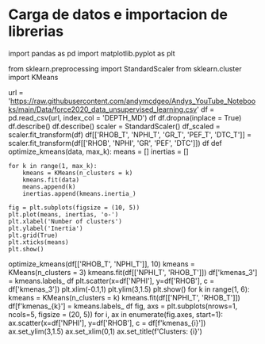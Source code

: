 # Carga de datos e importacion de librerias
import pandas as pd
import matplotlib.pyplot as plt

from sklearn.preprocessing import StandardScaler
from sklearn.cluster import KMeans

url = 'https://raw.githubusercontent.com/andymcdgeo/Andys_YouTube_Notebooks/main/Data/force2020_data_unsupervised_learning.csv'
df =  pd.read_csv(url, index_col = 'DEPTH_MD')
df
df.dropna(inplace = True)
df.describe()
df.describe()
scaler = StandardScaler()
df_scaled = scaler.fit_transform(df)
df[['RHOB_T', 'NPHI_T', 'GR_T', 'PEF_T', 'DTC_T']] = scaler.fit_transform(df[['RHOB', 'NPHI', 'GR', 'PEF', 'DTC']])
df
def optimize_kmeans(data, max_k):
    means = []
    inertias = []

    for k in range(1, max_k):
        kmeans = KMeans(n_clusters = k)
        kmeans.fit(data)
        means.append(k)
        inertias.append(kmeans.inertia_)

    fig = plt.subplots(figsize = (10, 5))
    plt.plot(means, inertias, 'o-')
    plt.xlabel('Number of clusters')
    plt.ylabel('Inertia')
    plt.grid(True)
    plt.xticks(means)
    plt.show()

optimize_kmeans(df[['RHOB_T', 'NPHI_T']], 10)
kmeans = KMeans(n_clusters = 3)
kmeans.fit(df[['NPHI_T', 'RHOB_T']])
df['kmenas_3'] = kmeans.labels_
df
plt.scatter(x=df['NPHI'], y=df['RHOB'], c = df['kmenas_3'])
plt.xlim(-0.1,1)
plt.ylim(3,1.5)
plt.show()
for k in range(1, 6):
    kmeans = KMeans(n_clusters = k)
    kmeans.fit(df[['NPHI_T', 'RHOB_T']])
    df[f'kmenas_{k}'] = kmeans.labels_
df
fig, axs = plt.subplots(nrows=1, ncols=5,  figsize = (20, 5))
for i, ax in enumerate(fig.axes, start=1):
    ax.scatter(x=df['NPHI'], y=df['RHOB'], c = df[f'kmenas_{i}'])
    ax.set_ylim(3,1.5)
    ax.set_xlim(0,1)
    ax.set_title(f'Clusters: {i}')
